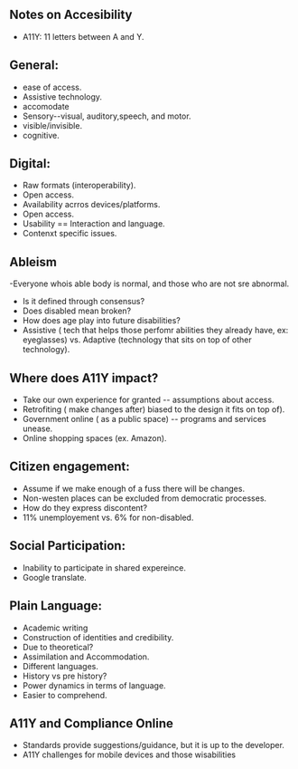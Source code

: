 ## Notes on Accesibility 

 - A11Y: 11 letters between A and Y.
 
 ## General: 
- ease of access.
- Assistive technology.
- accomodate 
- Sensory--visual, auditory,speech, and motor.
- visible/invisible.
- cognitive. 


## Digital:
- Raw formats (interoperability).
- Open access.
- Availability acrros devices/platforms.
- Open access. 
- Usability == Interaction and language.
- Contenxt specific issues.

## Ableism
-Everyone whois able body is normal, and those who are not sre abnormal.
- Is it defined through consensus?
- Does disabled mean broken?
- How does age play into future disabilities?
- Assistive ( tech that helps those perfomr abilities they already have, ex: eyeglasses) vs. Adaptive (technology that sits on top of other technology).


## Where does A11Y impact?

- Take our own experience for granted -- assumptions about access.
- Retrofiting ( make changes after) biased to the design it fits on top of).
- Government online ( as a public space) -- programs and services unease.
- Online shopping spaces (ex. Amazon).

## Citizen engagement:
- Assume if we make enough of a fuss there will be changes.
- Non-westen places can be excluded from democratic processes.
- How do they express discontent?
- 11% unemployement vs. 6% for non-disabled.

## Social Participation:

-  Inability to participate in shared expereince.
-  Google translate.

## Plain Language:

- Academic writing 
- Construction of identities and credibility.
- Due to theoretical?
- Assimilation and Accommodation.
- Different languages.
- History vs pre history?
- Power dynamics in terms of language.
- Easier to comprehend.

## A11Y and Compliance Online

- Standards provide suggestions/guidance, but it is up to the developer. 
-  A11Y challenges for mobile devices and those wisabilities




